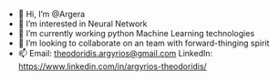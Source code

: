 - 👋 Hi, I’m @Argera
- 👀 I’m interested in Neural Network
- 🌱 I’m currently working python Machine Learning technologies 
- 💞️ I’m looking to collaborate on an team with forward-thinging spirit
- 📫 Email: theodoridis.argyrios@gmail.com 
     LinkedIn: https://www.linkedin.com/in/argyrios-theodoridis/

